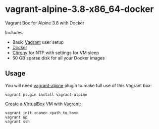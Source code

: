 vagrant-alpine-3.8-x86_64-docker
================================

Vagrant Box for Alpine 3.8 with Docker

Includes:

- Basic [Vagrant](https://www.vagrantup.com/) user setup 
- [Docker](https://www.docker.com/)
- [Chrony](https://chrony.tuxfamily.org/) for NTP with settings for VM sleep
- 50 GB sparse disk for all your Docker images


Usage
-----

You will need [vagrant-alpine](https://github.com/maier/vagrant-alpine) plugin
to make full use of this Vagrant box:

    vagrant plugin install vagrant-alpine

Create a [VirtualBox](https://www.virtualbox.org/wiki/Downloads) VM 
with [Vagrant](https://www.vagrantup.com/):

    vagrant init <name> <path_to_box>
    vagrant up
    vagrant ssh
